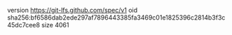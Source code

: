 version https://git-lfs.github.com/spec/v1
oid sha256:bf6586dab2ede297af7896443385fa3469c01e1825396c2814b3f3c45dc7cee8
size 4061
